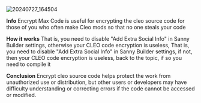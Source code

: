 ![20240727_164504](https://github.com/user-attachments/assets/b2af594d-5dfb-43e9-afba-f6e7597afa10)

**Info** 
Encrypt Max Code is useful for encrypting the cleo source code for those of you who often make Cleo mods so that no one steals your code

**How it works**
That is, you need to disable "Add Extra Social Info" in Sanny Builder settings, otherwise your CLEO code encryption is useless, That is, you need to disable "Add Extra Social Info" in Sanny Builder settings, if not, then your CLEO code encryption is useless, back to the topic, if so you need to compile it

**Conclusion**
Encrypt cleo source code helps protect the work from unauthorized use or distribution, but other users or developers may have difficulty understanding or correcting errors if the code cannot be accessed or modified.
